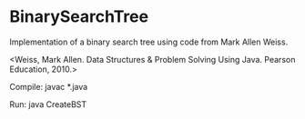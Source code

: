 # BinarySearchTree
Implementation of a binary search tree using code from Mark Allen Weiss.

<Weiss, Mark Allen. Data Structures & Problem Solving Using Java. Pearson Education, 2010.>

Compile: javac *.java

Run: java CreateBST
